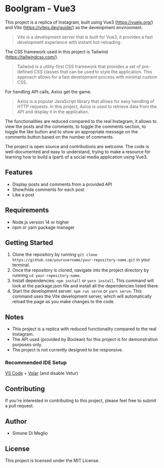 # Boolgram - Vue3

This project is a replica of Instagram,  built using Vue3 (https://vuejs.org/) and Vite (https://vitejs.dev/guide/) as the development environment. 

> Vite is a development server that is built for Vue3, it provides a fast development experience with instant hot-reloading .

The CSS framework used in this project is Tailwind (https://tailwindcss.com/). 

> Tailwind is a utility-first CSS framework that provides a set of
> pre-defined CSS classes that can be used to style the application.
> This approach allows for a fast development process with minimal
> custom CSS.

For handling API calls, Axios get the game.

> Axios is a popular JavaScript library that allows for easy handling of
> HTTP requests. In this project, Axios is used to retrieve data from
> the API and display it in the application.

The functionalities are reduced compared to the real Instagram, it allows to view the posts and the comments, to toggle the comments section, to toggle the like button and to show an appropriate message on the comments button based on the number of comments.

The project is open source and contributions are welcome. The code is well-documented and easy to understand, trying to make a resource for learning how to build a (part) of a social media application using Vue3.

## Features

-   Display posts and comments from a provided API
-   Show/hide comments for each post
-   Like a post

## Requirements

-   Node.js version 14 or higher
-   npm or yarn package manager

## Getting Started
1.  Clone the repository by running `git clone https://github.com/yourusername/your-repository-name.git` in your terminal.
2. Once the repository is cloned, navigate into the project directory by running `cd your-repository-name`.
3.  Install dependencies: `npm install` or `yarn install`. This command will look at the package.json file and install all the dependencies listed there.
4.  Start the development server: `npm run serve` or `yarn serve`. This command uses the Vite development server, which will automatically reload the page as you make changes to the code.

## Notes
-   This project is a replica with reduced functionality compared to the real Instagram.
-   The API used (provided by Boolean) for this project is for demonstration purposes only.
- The project is not currently designed to be responsive.

### Recommended IDE Setup
[VS Code](https://code.visualstudio.com/) + [Volar](https://marketplace.visualstudio.com/items?itemName=Vue.volar) (and disable Vetur)

## Contributing

If you're interested in contributing to this project, please feel free to submit a pull request.

## Author

-   Simone Di Meglio

## License

This project is licensed under the MIT License.